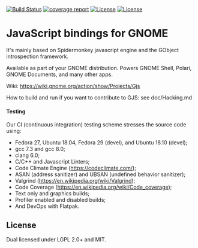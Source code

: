 [![Build Status](https://gitlab.gnome.org/GNOME/gjs/badges/master/build.svg)](https://gitlab.gnome.org/GNOME/gjs/pipelines)
[![coverage report](https://gitlab.gnome.org/GNOME/gjs/badges/master/coverage.svg)](https://gnome.pages.gitlab.gnome.org/gjs/)
[![License](https://img.shields.io/badge/License-LGPL%20v2%2B-blue.svg)](https://gitlab.gnome.org/GNOME/gjs/blob/master/COPYING)
[![License](https://img.shields.io/badge/License-MIT-blue.svg)](https://gitlab.gnome.org/GNOME/gjs/blob/master/COPYING)

JavaScript bindings for GNOME
=============================

It's mainly based on Spidermonkey javascript engine and the GObject introspection framework.

Available as part of your GNOME distribution. Powers GNOME Shell, Polari,
GNOME Documents, and many other apps.

Wiki: https://wiki.gnome.org/action/show/Projects/Gjs

How to build and run if you want to contribute to GJS: see doc/Hacking.md

#### Testing

Our CI (continuous integration) testing scheme stresses the source code using:
- Fedora 27, Ubuntu 18.04, Fedora 29 (devel), and Ubuntu 18.10 (devel);
- gcc 7.3 and gcc 8.0;
- clang 6.0;
- C/C++ and Javascript Linters;
- Code Climate Engine (https://codeclimate.com/);
- ASAN (address sanitizer) and UBSAN (undefined behavior sanitizer);
- Valgrind (https://en.wikipedia.org/wiki/Valgrind);
- Code Coverage (https://en.wikipedia.org/wiki/Code_coverage);
- Text only and graphics builds;
- Profiler enabled and disabled builds;
- And DevOps with Flatpak.

## License

Dual licensed under LGPL 2.0+ and MIT.
